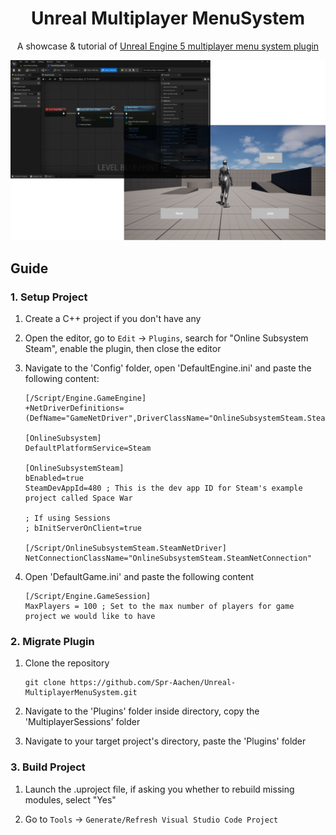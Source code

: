 <div align = "center">

# Unreal Multiplayer MenuSystem

A showcase & tutorial of [Unreal Engine 5 multiplayer menu system plugin](https://github.com/Spr-Aachen/Unreal-MultiplayerMenuSystem-Plugin.git)

![Cover](/docs/media/Cover.png)

</div>


## Guide

### 1. Setup Project

1. Create a C++ project if you don't have any

2. Open the editor, go to `Edit` -> `Plugins`, search for "Online Subsystem Steam", enable the plugin, then close the editor

3. Navigate to the 'Config' folder, open 'DefaultEngine.ini' and paste the following content:
    ```
    [/Script/Engine.GameEngine]
    +NetDriverDefinitions=(DefName="GameNetDriver",DriverClassName="OnlineSubsystemSteam.SteamNetDriver",DriverClassNameFallback="OnlineSubsystemUtils.IpNetDriver")

    [OnlineSubsystem]
    DefaultPlatformService=Steam

    [OnlineSubsystemSteam]
    bEnabled=true
    SteamDevAppId=480 ; This is the dev app ID for Steam's example project called Space War

    ; If using Sessions
    ; bInitServerOnClient=true

    [/Script/OnlineSubsystemSteam.SteamNetDriver]
    NetConnectionClassName="OnlineSubsystemSteam.SteamNetConnection"
    ```

4. Open 'DefaultGame.ini' and paste the following content
    ```
    [/Script/Engine.GameSession]
    MaxPlayers = 100 ; Set to the max number of players for game project we would like to have
    ```

### 2. Migrate Plugin

1. Clone the repository
    ```shell
    git clone https://github.com/Spr-Aachen/Unreal-MultiplayerMenuSystem.git
    ```

2. Navigate to the 'Plugins' folder inside directory, copy the 'MultiplayerSessions' folder

3. Navigate to your target project's directory, paste the 'Plugins' folder

### 3. Build Project

1. Launch the .uproject file, if asking you whether to rebuild missing modules, select "Yes"

2. Go to `Tools` -> `Generate/Refresh Visual Studio Code Project`